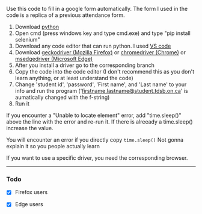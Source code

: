 Use this code to fill in a google form automatically.
The form I used in the code is a replica of a previous attendance form.

   1.  Download [python](https://www.python.org/downloads/) 
   2.  Open cmd (press windows key and type cmd.exe) and type "pip install selenium" 
   3.  Download any code editor that can run python. I used [VS code](https://code.visualstudio.com/) 
   4.  Download [geckodriver (Mozilla Firefox)](https://github.com/mozilla/geckodriver/releases) or [chromedriver (Chrome)](https://chromedriver.chromium.org/downloads) or [msedgedriver (Microsoft Edge)](https://developer.microsoft.com/en-us/microsoft-edge/tools/webdriver/)
   5.  After you install a driver go to the corresponding branch
   6.  Copy the code into the code editor (I don't recommend this as you don't learn anything, or at least understand the code) 
   7.  Change 'student id', 'password', 'First name', and 'Last name' to your info and run the program ('firstname.lastname@student.tdsb.on.ca' is aumatically changed with the f-string)
   8.  Run it

If you encounter a "Unable to locate element" error, add "time.sleep()" above the line with the error and re-run it.
If there is alreeady a time.sleep() increase the value.

You will encounter an error if you directly copy ```time.sleep()```
Not gonna explain it so you people actually learn

If you want to use a specific driver, you need the corresponding browser.

------------------------------------------

### Todo

- [x] Firefox users
- [x] Edge users


